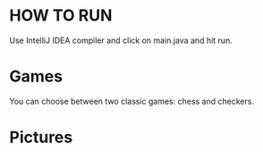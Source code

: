 # HOW TO RUN
Use IntelliJ IDEA compiler and click on main.java and hit run. 

# Games
You can choose between two classic games: chess and checkers. 

# Pictures